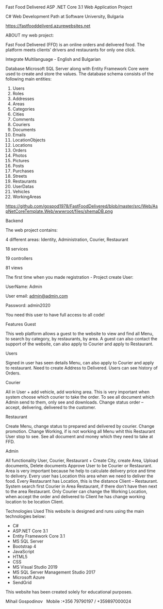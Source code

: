 Fast Food Delivered
ASP .NET Core 3.1 Web Application Project

C# Web Development Path at Software University, Bulgaria

https://fastfooddeliverd.azurewebsites.net

ABOUT my web project:

Fast Food Delivered (FFD) is an online orders and delivered food.
The platform meets clients’ drivers and restaurants for only one click.

Integrate Multilanguage - English and Bulgarian

Database
Microsoft SQL Server along with Entity Framework Core were used to create and store the values. 
The database schema consists of the following main entities:
1. Users     
2. Roles     
3. Addresses    
4. Areas     
5. Categories
6. Cities    
7. Comments  
8. Couriers     
9. Documents 
10. Emails
11. LocationObjects     
12. Locations    
13. Orders    
14. Photos
15. Pictures  
16. Posts     
17. Purchases    
18. Streets   
19. Restaurants 
20. UserDatas 
21. Vehicles  
22. WorkingAreas

https://github.com/gospod1978/FastFoodDelivered/blob/master/src/Web/AspNetCoreTemplate.Web/wwwroot/files/shemaDB.png

Backend

The web project contains:

4 different areas: Identity, Administration, Courier, Restaurant

18  services

19 controllers

81 views

The first time when you made registration - Project create User:

UserName: Admin

User email: admin@admin.com

Password: admin2020

You need this user to have full access to all code!

Features
Guest

This web platform allows a guest to the website to view and find all Menu, to search by category, by restaurants, by area.
A guest can also contact the support of the website, can also apply to Courier and apply to Restaurant. 

Users

Signed in user has seen details  Menu, can also apply to Courier and apply to restaurant. Need to create Address to Delivered. Users can see history of Orders.

Courier 

All in User + add vehicle, add working area. This is very important when system choose which courier to take the order. To see all document which Admin send to them, only see and downloads. Change status order – accept, delivering, delivered to the customer. 

Restaurant

Create Menu, change status to prepared and delivered by courier. Change promotion. Change Working, if is not working all Menu whit this Restaurant User stop to see. See all document and money which they need to take at FFD.

Admin

All functionality User, Courier, Restaurant +
Create City, create Area, Upload documents, Delete documents Approve User to be Courier or Restaurant. 
Area is very important because he help to calculate delivery price and time to delivery. Every user has Location this area when we need to deliver the food. Every Restaurant has Location, this is the distance Client – Restaurant. System search first Courier in Area Restaurant, if there don’t have then next to the area Restaurant. Only Courier can change the Working Location, when accept the order and delivered to Client he has change working location to be location Client.

Technologies Used
This website is designed and runs using the main technologies below:

- C#
- ASP.NET Core 3.1
- Entity Framework Core 3.1
- MS SQL Server
- Bootstrap 4
- JavaScript
- HTML5
- CSS
- MS Visual Studio 2019
- MS SQL Server Management Studio 2017
- Microsoft Azure
- SendGrid


This website has been created solely for educational purposes.

Mihail Gospodinov
 
Mobile :+356 79790197 / +359897000024

